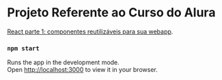 # Projeto Referente ao Curso do Alura

[React parte 1: componentes reutilizáveis para sua webapp](https://cursos.alura.com.br/course/react).

### `npm start`

Runs the app in the development mode.\
Open [http://localhost:3000](http://localhost:3000) to view it in your browser.
